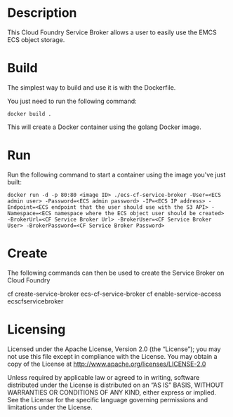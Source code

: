 # Description

This Cloud Foundry Service Broker allows a user to easily use the EMCS ECS object storage.

# Build

The simplest way to build and use it is with the Dockerfile.

You just need to run the following command:

```
docker build .
```

This will create a Docker container using the golang Docker image.

# Run

Run the following command to start a container using the image you've just built:

```
docker run -d -p 80:80 <image ID> ./ecs-cf-service-broker -User=<ECS admin user> -Password=<ECS admin password> -IP=<ECS IP address> -Endpoint=<ECS endpoint that the user should use with the S3 API> -Namespace=<ECS namespace where the ECS object user should be created> -BrokerUrl=<CF Service Broker Url> -BrokerUser=<CF Service Broker User> -BrokerPassword=<CF Service Broker Password>
```

# Create

The following commands can then be used to create the Service Broker on Cloud Foundry

cf create-service-broker ecs-cf-service-broker <CF Service Broker User> <CF Service Broker Password> <CF Service Broker Url>
cf enable-service-access ecscfservicebroker

# Licensing

Licensed under the Apache License, Version 2.0 (the “License”); you may not use this file except in compliance with the License. You may obtain a copy of the License at <http://www.apache.org/licenses/LICENSE-2.0>

Unless required by applicable law or agreed to in writing, software distributed under the License is distributed on an “AS IS” BASIS, WITHOUT WARRANTIES OR CONDITIONS OF ANY KIND, either express or implied. See the License for the specific language governing permissions and limitations under the License.
